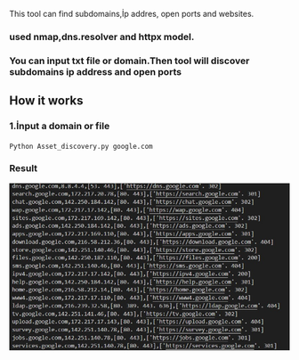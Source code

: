 
 This tool can find subdomains,İp addres, open ports and websites.
 <h3>used nmap,dns.resolver and httpx model.</h3>
 <h3>You can input txt file or  domain.Then tool will discover subdomains ip address and open ports </h3>
 <h2>How it works</h2>
 <h3>1.İnput a domain or file</h3>
 <code>Python Asset_discovery.py google.com</code>
 <h3>Result</h3>

<img src="result.jpg" width=600 height=300>

